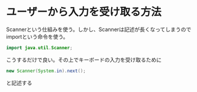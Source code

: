 # ユーザーから入力を受け取る方法
Scannerという仕組みを使う。しかし、Scannerは記述が長くなってしまうのでimportという命令を使う。
```java
import java.util.Scanner;
```
こうするだけで良い。その上でキーボードの入力を受け取るために
```java
new Scanner(System.in).next();
```
と記述する
